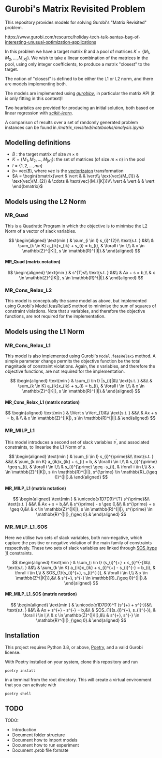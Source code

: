 # Gurobi's Matrix Revisited Problem

This repository provides models for solving Gurobi's "Matrix Revisited" problem.

https://www.gurobi.com/resource/holiday-tech-talk-santas-bag-of-interesting-unusual-optimization-applications


In this problem we have a target matrix $B$ and a pool of matrices $K = \lbrace M_{1}, M_{2}, \ldots, M_{|K|} \rbrace$.  We wish to take a linear combination of the matrices in the pool, using only integer coefficients, to produce a matrix "closest" to the target.

The notion of "closest" is defined to be either the L1 or L2 norm, and there are models implementing both.

The models are implemented using [*gurobipy*](https://pypi.org/project/gurobipy/), in particular the matrix API (it is only fitting in this context)!

Two heuristics are provided for producing an initial solution, both based on linear regression with [*scikit-learn*](https://scikit-learn.org).

A comparison of results over a set of randomly generated problem instances can be found in */matrix_revisited/notebooks/analysis.ipynb*

## Modelling definitions

* $B$ : the target matrix of size $m \times n$
* $K = \lbrace M_{1}, M_{2}, \ldots, M_{|K|} \rbrace$: the set of matrices (of size $m \times n$) in the pool
* $I = \lbrace 1, 2, \ldots, mn \rbrace$
* $b =$ vec$(B)$, where *vec* is the [vectorizaton](https://en.wikipedia.org/wiki/Vectorization_(mathematics)) transformation
* $A = \begin{bmatrix}\vert & \vert & & \vert\\\ \text{vec}(M_{1}) & \text{vec}(M_{2}) & \cdots & \text{vec}(M_{|K|})\\\ \vert & \vert & & \vert \end{bmatrix}$


## Models using the L2 Norm
### MR_Quad

This is a Quadratic Program in which the objective is to minimise the L2 Norm of a vector of slack variables.

$$
\begin{aligned} 
\text{min } & \sum_{i \in I} s_{i}^{2}\\
\text{s.t. } &&\\
& \sum_{k \in K} a_{ik}x_{ik} + s_{i} = b_{i}, & \forall i \in I,\\
& x \in \mathbb{Z}^{|K|}, s \in \mathbb{R}^{|I|}.&
\end{aligned}
$$

#### MR_Quad (matrix notation)

$$
\begin{aligned} 
\text{min } & s^{T}s\\
\text{s.t. } &&\\
& Ax + s = b,\\
& x \in \mathbb{Z}^{|K|}, s \in \mathbb{R}^{|I|}.&
\end{aligned}
$$


### MR_Cons_Relax_L2

This model is conceptually the same model as above, but implemented using Gurobi's [Model.feasRelaxS](https://www.gurobi.com/documentation/9.5/refman/py_model_feasrelaxs.html) method to minimise the sum of squares of constraint violations.  Note that $s$ variables, and therefore the objective functions, are not required for the implementation.


## Models using the L1 Norm

### MR_Cons_Relax_L1

This model is also implemented using Gurobi's `Model.feasRelaxS` method.  A simple parameter change permits the objective function be the total magnitude of constraint violations.  Again, the $s$ variables, and therefore the objective functions, are not required for the implementation.

$$
\begin{aligned} 
\text{min } & \sum_{i \in I} |s_{i}|&\\
\text{s.t. } &&\\
& \sum_{k \in K} a_{ik}x_{ik} + s_{i} = b_{i}, & \forall i \in I,\\
& x \in \mathbb{Z}^{|K|}, s \in \mathbb{R}^{|I|}.&
\end{aligned}
$$

#### MR_Cons_Relax_L1 (matrix notation)
$$
\begin{aligned} 
\text{min } & \lVert s \rVert_{1}&\\
\text{s.t. } &&\\
& Ax + s = b, & \\
& x \in \mathbb{Z}^{|K|}, s \in \mathbb{R}^{|I|}.&
\end{aligned}
$$


### MR_MILP_L1

This model introduces a second set of slack variables $s^{\prime}$, and associated constraints, to linearise the L1 Norm of $s$.

$$
\begin{aligned} 
\text{min } & \sum_{i \in I} s_{i}^{\prime}&\\
\text{s.t. } &&\\
& \sum_{k \in K} a_{ik}x_{ik} + s_{i} = b, & \forall i \in I,\\
& s_{i}^{\prime} \geq s_{i}, & \forall i \in I,\\
& s_{i}^{\prime} \geq -s_{i}, & \forall i \in I,\\
& x \in \mathbb{Z}^{|K|}, s \in \mathbb{R}^{|I|}, s^{\prime} \in \mathbb{R}_{\geq 0}^{|I|}.&
\end{aligned}
$$

#### MR_MILP_L1 (matrix notation)

$$
\begin{aligned} 
\text{min } & \unicode{x1D7D9}^{T} s^{\prime}&\\
\text{s.t. } &&\\
& Ax + s = b,&\\
& s^{\prime} - s \geq 0,&\\
& s^{\prime} + s \geq 0,&\\
& x \in \mathbb{Z}^{|K|}, s \in \mathbb{R}^{|I|}, s^{\prime} \in \mathbb{R}^{|I|}_{\geq 0}.&
\end{aligned}
$$


### MR_MILP_L1_SOS

Here we utilise two sets of slack variables, both non-negative, which capture the positive or negative violation of the main family of constraints respectively.  These two sets of slack variables are linked through [SOS (type 1)](https://www.gurobi.com/documentation/9.5/refman/py_sos.html) constraints.

$$
\begin{aligned} 
\text{min } & \sum_{i \in I} (s_{i}^{+} + s_{i}^{-})&\\
\text{s.t. } &&\\
& \sum_{k \in K} a_{ik}x_{ik} + s_{i}^{+} - s_{i}^{-} = b_{i}, & \forall i \in I,\\
& SOS_{1}(s_{i}^{+}, s_{i}^{-}), & \forall i \in I,\\
& x \in \mathbb{Z^{|K|}},&\\
& s^{+}, s^{-} \in \mathbb{R}_{\geq 0}^{|I|}.&
\end{aligned}
$$

#### MR_MILP_L1_SOS (matrix notation)

$$
\begin{aligned} 
\text{min } & \unicode{x1D7D9}^T (s^{+} + s^{-})&\\
\text{s.t. } &&\\
& Ax + s^{+} - s^{-} = b,&\\
& SOS_{1}(s_{i}^{+}, s_{i}^{-}), & \forall i \in I,\\
& x \in \mathbb{Z}^{|K|},&\\
& s^{+}, s^{-} \in \mathbb{R}^{|I|}_{\geq 0}.&
\end{aligned}
$$


## Installation

This project requires Python 3.8, or above, [Poetry](https://python-poetry.org/docs/#installation), and a valid Gurobi license.

With Poetry installed on your system, clone this repository and run

    poetry install

in a terminal from the root directory.  This will create a virtual environment that you can activate with 

    poetry shell


## TODO

TODO:
   - Introduction
   - Document folder structure
   - Document how to import models
   - Document how to run experiment
   - Document .prob file formate


